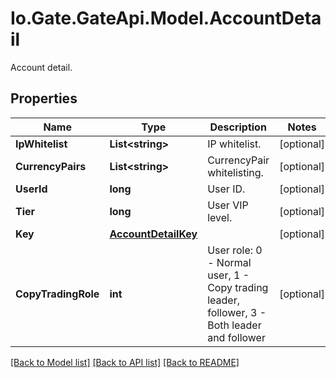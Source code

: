 
# Io.Gate.GateApi.Model.AccountDetail

Account detail.

## Properties

Name | Type | Description | Notes
------------ | ------------- | ------------- | -------------
**IpWhitelist** | **List&lt;string&gt;** | IP whitelist. | [optional] 
**CurrencyPairs** | **List&lt;string&gt;** | CurrencyPair whitelisting. | [optional] 
**UserId** | **long** | User ID. | [optional] 
**Tier** | **long** | User VIP level. | [optional] 
**Key** | [**AccountDetailKey**](AccountDetailKey.md) |  | [optional] 
**CopyTradingRole** | **int** | User role: 0 - Normal user, 1 - Copy trading leader, follower, 3 - Both leader and follower | [optional] 

[[Back to Model list]](../README.md#documentation-for-models)
[[Back to API list]](../README.md#documentation-for-api-endpoints)
[[Back to README]](../README.md)
